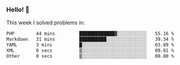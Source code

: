 ### Hello! 👋

This week I solved problems in:

<!--START_SECTION:waka-->

```txt
PHP        44 mins         █████████████▓░░░░░░░░░░░   55.16 %
Markdown   31 mins         ██████████░░░░░░░░░░░░░░░   39.34 %
YAML       3 mins          █░░░░░░░░░░░░░░░░░░░░░░░░   03.89 %
XML        0 secs          ▒░░░░░░░░░░░░░░░░░░░░░░░░   00.81 %
Other      0 secs          ▒░░░░░░░░░░░░░░░░░░░░░░░░   00.80 %
```

<!--END_SECTION:waka-->
